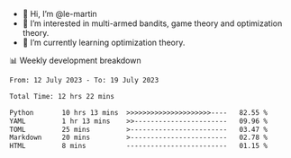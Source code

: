 - 👋 Hi, I’m @le-martin
- 👀 I’m interested in multi-armed bandits, game theory and optimization theory.
- 🌱 I’m currently learning optimization theory.
<!---- 💞️ I’m looking to collaborate on ...
- 📫 How to reach me ...-->

<!---
Tutorial for using WakaTime stats in GitHub profile: https://github.com/athul/waka-readme
-->

📊 Weekly development breakdown
<!--START_SECTION:waka-->

```txt
From: 12 July 2023 - To: 19 July 2023

Total Time: 12 hrs 22 mins

Python       10 hrs 13 mins  >>>>>>>>>>>>>>>>>>>>>----   82.55 %
YAML         1 hr 13 mins    >>-----------------------   09.96 %
TOML         25 mins         >------------------------   03.47 %
Markdown     20 mins         >------------------------   02.78 %
HTML         8 mins          -------------------------   01.15 %
```

<!--END_SECTION:waka-->

<!---
le-martin/le-martin is a ✨ special ✨ repository because its `README.md` (this file) appears on your GitHub profile.
You can click the Preview link to take a look at your changes.
--->
